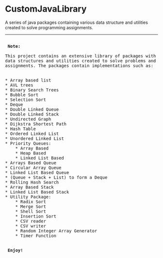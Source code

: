 # CustomJavaLibrary

A series of java packages containing various data structure and utilities created to solve programming assignments.

---   
<pre>

<b> Note: </b>

This project contains an extensive library of packages with 
data structures and utilities created to solve problems and
assignments. The packages contain implementations such as:

  
* Array based list
* AVL trees
* Binary Search Trees
* Bubble Sort
* Selection Sort
* Deque
* Double Linked Queue
* Double Linked Stack
* Undirected Graph
* Dijkstra Shortest Path
* Hash Table
* Ordered Linked List
* Unordered Linked List
* Priority Queues:
	* Array Based
	* Heap Based
	* Linked List Based
* Arrays Based Queue
* Circular Array Queue
* Linked List Based Queue
* (Queue + Stack + List) to form a Deque
* Rolling Hash Search
* Array Based Stack
* Linked List Based Stack
* Utility Package:
	* Radix Sort
	* Merge Sort
	* Shell Sort
	* Insertion Sort
	* CSV reader
	* CSV writer
	* Random Integer Array Generator
	* Timer Function
	

 <b>Enjoy!</b>

</pre>


